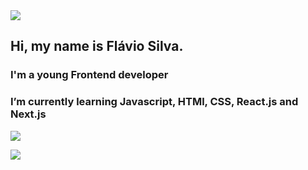 <img src="my-profile.jpg" />


## Hi, my name is Flávio Silva. 

### I'm a young Frontend developer
### I’m currently learning Javascript, HTMl, CSS, React.js and Next.js 


<a href="https://msng.link/o/?flavio_js=tg"> <img src="https://img.shields.io/badge/Telegram-2CA5E0?style=for-the-badge&logo=telegram&logoColor=white"> </a>

<a href="https://api.whatsapp.com/send?phone=5585985039354&text=Olá"> <img src="https://img.shields.io/badge/WhatsApp-25D366?style=for-the-badge&logo=whatsapp&logoColor=white"> </a>
 <!--
**flavicon/flavicon** is a ✨ _special_ ✨ repository because its `README.md` (this file) appears on your GitHub profile.

Here are some ideas to get you started:

- 🔭 I’m currently working on ...
- 🌱 I’m currently learning ...
- 👯 I’m looking to collaborate on ...
- 🤔 I’m looking for help with ...
- 💬 Ask me about ...
- 📫 How to reach me: ...
- 😄 Pronouns: ...
- ⚡ Fun fact: ...
-->

